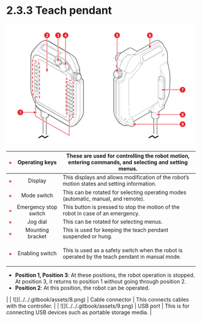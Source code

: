 # 2.3.3 Teach pendant

![Figure 12 Teach pendant front side (left) / rear side (right)](../../.gitbook/assets/tp_part_name.png)

|  ![](../../.gitbook/assets/1.png)  |     Operating keys    | These are used for controlling the robot motion, entering commands, and selecting and setting menus.                                                                                                                                                                                                                                                                                       |
| :--------------------------------: | :-------------------: | ------------------------------------------------------------------------------------------------------------------------------------------------------------------------------------------------------------------------------------------------------------------------------------------------------------------------------------------------------------------------------------------ |
|  ![](../../.gitbook/assets/2.png)  |        Display        | This displays and allows modification of the robot’s motion states and setting information.                                                                                                                                                                                                                                                                                                |
|  ![](../../.gitbook/assets/3.png)  |      Mode switch      | This can be rotated for selecting operating modes (automatic, manual, and remote).                                                                                                                                                                                                                                                                                                         |
|  ![](../../.gitbook/assets/4.png)  | Emergency stop switch | This button is pressed to stop the motion of the robot in case of an emergency.                                                                                                                                                                                                                                                                                                            |
|  ![](../../.gitbook/assets/5.png)  |        Jog dial       | This can be rotated for selecting menus.                                                                                                                                                                                                                                                                                                                                                   |
|  ![](../../.gitbook/assets/6.png)  |    Mounting bracket   | This is used for keeping the teach pendant suspended or hung.                                                                                                                                                                                                                                                                                                                              |
|   ![](../../.gitbook/assets/7.png) |   Enabling switch     | <p>This is used as a safety switch when the robot is operated by the teach pendant in manual mode.
</p><p>
</p><ul><li><strong>Position 1, Position 3</strong>: At these positions, the robot operation is stopped. At position 3, it returns to position 1 without going through position 2.
</li><li><strong>Position 2</strong>: At this position, the robot can be operated.</li></ul> |
|  ![](../../.gitbook/assets/8.png)  |    Cable connector    | This connects cables with the controller.                                                                                                                                                                                                                                                                                                                                                  |
|  ![](../../.gitbook/assets/9.png)  |        USB port       | This is for connecting USB devices such as portable storage media.                                                                                                                                                                                                                                                                                                                         |
